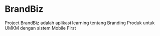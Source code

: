 # BrandBiz
Project BrandBiz adalah aplikasi learning tentang Branding Produk untuk UMKM dengan sistem Mobile First
